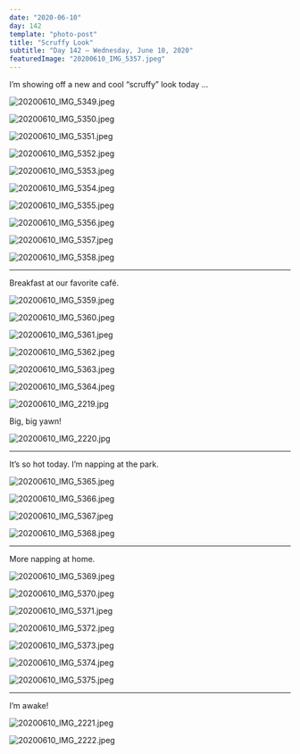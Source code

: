 ```yaml
---
date: "2020-06-10"
day: 142
template: "photo-post"
title: "Scruffy Look"
subtitle: "Day 142 – Wednesday, June 10, 2020"
featuredImage: "20200610_IMG_5357.jpeg"
---
```


I’m showing off a new and cool “scruffy” look today …

![20200610_IMG_5349.jpeg](20200610_IMG_5349.jpeg)

![20200610_IMG_5350.jpeg](20200610_IMG_5350.jpeg)

![20200610_IMG_5351.jpeg](20200610_IMG_5351.jpeg)

![20200610_IMG_5352.jpeg](20200610_IMG_5352.jpeg)

![20200610_IMG_5353.jpeg](20200610_IMG_5353.jpeg)

![20200610_IMG_5354.jpeg](20200610_IMG_5354.jpeg)

![20200610_IMG_5355.jpeg](20200610_IMG_5355.jpeg)

![20200610_IMG_5356.jpeg](20200610_IMG_5356.jpeg)

![20200610_IMG_5357.jpeg](20200610_IMG_5357.jpeg)

![20200610_IMG_5358.jpeg](20200610_IMG_5358.jpeg)

<hr />

Breakfast at our favorite café.

![20200610_IMG_5359.jpeg](20200610_IMG_5359.jpeg)

![20200610_IMG_5360.jpeg](20200610_IMG_5360.jpeg)

![20200610_IMG_5361.jpeg](20200610_IMG_5361.jpeg)

![20200610_IMG_5362.jpeg](20200610_IMG_5362.jpeg)

![20200610_IMG_5363.jpeg](20200610_IMG_5363.jpeg)

![20200610_IMG_5364.jpeg](20200610_IMG_5364.jpeg)

![20200610_IMG_2219.jpg](20200610_IMG_2219.jpg)

Big, big yawn!

![20200610_IMG_2220.jpg](20200610_IMG_2220.jpg)

<hr />

It’s so hot today. I’m napping at the park.

![20200610_IMG_5365.jpeg](20200610_IMG_5365.jpeg)

![20200610_IMG_5366.jpeg](20200610_IMG_5366.jpeg)

![20200610_IMG_5367.jpeg](20200610_IMG_5367.jpeg)

![20200610_IMG_5368.jpeg](20200610_IMG_5368.jpeg)

<hr />

More napping at home.

![20200610_IMG_5369.jpeg](20200610_IMG_5369.jpeg)

![20200610_IMG_5370.jpeg](20200610_IMG_5370.jpeg)

![20200610_IMG_5371.jpeg](20200610_IMG_5371.jpeg)

![20200610_IMG_5372.jpeg](20200610_IMG_5372.jpeg)

![20200610_IMG_5373.jpeg](20200610_IMG_5373.jpeg)

![20200610_IMG_5374.jpeg](20200610_IMG_5374.jpeg)

![20200610_IMG_5375.jpeg](20200610_IMG_5375.jpeg)

<hr />

I’m awake!

![20200610_IMG_2221.jpeg](20200610_IMG_2221.jpeg)

![20200610_IMG_2222.jpeg](20200610_IMG_2222.jpeg)
